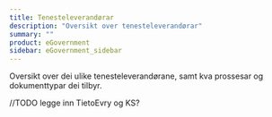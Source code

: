 ```yaml
---
title: Tenesteleverandørar
description: "Oversikt over tenesteleverandørar"
summary: ""
product: eGovernment
sidebar: eGovernment_sidebar
---
```


Oversikt over dei ulike tenesteleverandørane, samt kva prossesar og dokumenttypar dei tilbyr.


//TODO legge inn TietoEvry og KS?
